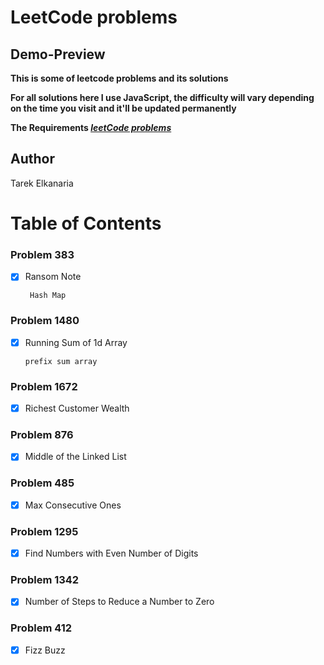 # LeetCode problems

## Demo-Preview

**This is some of leetcode problems and its solutions**

**For all solutions here I use JavaScript, the difficulty will vary depending on the time you visit and it'll be updated permanently**

**The Requirements _[leetCode problems](https://leetcode.com/problemset/all/)_**

## Author

Tarek Elkanaria

# Table of Contents

### Problem 383

- [x] Ransom Note

       Hash Map

### Problem 1480

- [x] Running Sum of 1d Array

      prefix sum array

### Problem 1672

- [x] Richest Customer Wealth

### Problem 876

- [x] Middle of the Linked List

### Problem 485

- [x] Max Consecutive Ones

### Problem 1295

- [x] Find Numbers with Even Number of Digits

### Problem 1342

- [x] Number of Steps to Reduce a Number to Zero

### Problem 412

- [x] Fizz Buzz
